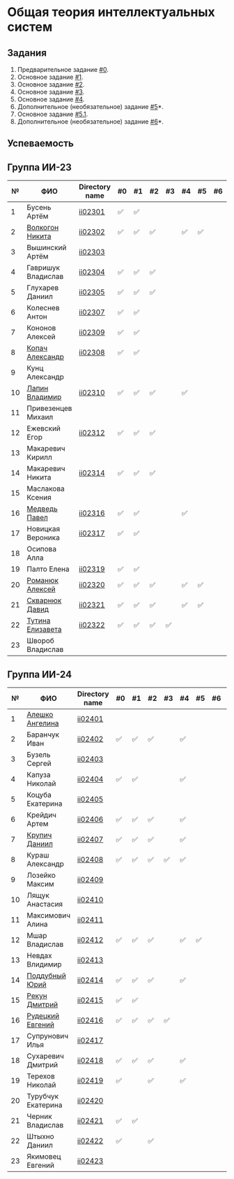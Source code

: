 # Общая теория интеллектуальных систем

## Задания

1. Предварительное задание [#0](./tasks/task_00/readme.md).
2. Основное задание [#1](./tasks/task_01/readme.md).
3. Основное задание [#2](./tasks/task_02/readme.md).
4. Основное задание [#3](./tasks/task_03/readme.md).
5. Основное задание [#4](./tasks/task_04/readme.md).
6. Дополнительное (необязательное) задание [#5](./tasks/task_05/readme.md)*.
7. Основное задание [#5.1](https://github.com/brstu/OTIS-2023/issues/72).
8. Дополнительное (необязательное) задание [#6](./tasks/task_06/readme.md)*.


## Успеваемость

## Группа ИИ-23
| №  | ФИО                                                  | Directory name          | #0 | #1  | #2 | #3 | #4 | #5 | #6 | #7 | Рейтинг |
|----|------------------------------------------------------|-------------------------|----|-----|----|----|----|----|----|----|---------|
| 1  | Бусень Артём                                         |[ii02301](trunk/ii02301) | ✅ | ✅ |    |    |    |    |    |    |        8|
| 2  | [Волкогон Никита](https://github.com/VolkogonNikita) |[ii02302](trunk/ii02302) | ✅ | ✅ | ✅ |    | ✅ | ✅ |    |    |        8|
| 3  | Вышинский Артём                                      |[ii02303](trunk/ii02303) |    |     |    |    |    |    |    |    |        6|
| 4  | Гавришук Владислав                                   |[ii02304](trunk/ii02304) | ✅ | ✅ | ✅ |    |    |    |    |    |        6|
| 5  | Глухарев Даниил                                      |[ii02305](trunk/ii02305) | ✅ | ✅ | ✅ |    |    |    |    |    |        8|
| 6  | Колеснев Антон                                       |[ii02307](trunk/ii02307) | ✅ | ✅ |    |    |    |    |    |    |        8|
| 7  | Кононов Алексей                                      |[ii02309](trunk/ii02309) | ✅ | ✅ |    |    |    |    |    |    |        6|
| 8  | [Копач Александр](https://github.com/AtticaQQ)       |[ii02308](trunk/ii02308) | ✅ | ✅ |    |    |    |    |    |    |        8|
| 9  | Кунц Александр                                       |                         |    |     |    |    |    |    |    |    |        6|
| 10 | [Лапин Владимир](https://github.com/LapinVladimir)   |[ii02310](trunk/ii02310) | ✅ |  ✅ | ✅ |    | ✅ |    |    |    |        8|
| 11 | Привезенцев Михаил                                   |                         |    |     |    |    |    |    |    |    |        6|
| 12 | Ежевский Егор                                        |[ii02312](trunk/ii02312) | ✅ | ✅ | ✅ |    |    |    |    |    |        8|
| 13 | Макаревич Кирилл                                     |                         |    |     |    |    |    |    |    |    |        6|
| 14 | Макаревич Никита                                     |[ii02314](trunk/ii02314) | ✅ | ✅ | ✅ |    |    |    |    |    |        8|
| 15 | Маслакова Ксения                                     |                         |    |     |    |    |    |    |    |    |        6|
| 16 | [Медведь Павел](https://github.com/Dizzers)          |[ii02316](trunk/ii02316) | ✅ | ✅ |    |    | ✅ |    |    |    |        8|
| 17 | Новицкая Вероника                                    |[ii02317](trunk/ii02317) | ✅ | ✅ |    |    |    |    |     |   |        6|
| 18 | Осипова Алла                                         |                         |    |     |    |    |    |    |    |    |        6|
| 19 | Палто Елена                                          |[ii02319](trunk/ii02319) | ✅ | ✅ |    |    |    |    |    |    |        6|
| 20 | [Романюк Алексей](https://github.com/Gomziakoff)     |[ii02320](trunk/ii02320) | ✅ | ✅ | ✅ |    | ✅ | ✅ |    |    |        9|
| 21 | [Скварнюк Давид](https://github.com/Bidway)          |[ii02321](trunk/ii02321) | ✅ | ✅ | ✅ |    | ✅ | ✅ |    |    |        8|
| 22 | [Тутина Елизавета](https://github.com/Eliza0756)     |[ii02322](trunk/ii02322) | ✅ | ✅ | ✅ | ✅ |    |    |    |    |        8|
| 23 | Швороб Владислав                                     |                         |    |     |    |    |    |    |    |    |        6|

## Группа ИИ-24
| №  | ФИО                                                | Directory name               | #0 | #1 | #2 | #3 | #4 | #5 | #6 | #7 | Рейтинг |
|----|----------------------------------------------------|------------------------------|----|----|----|----|----|----|----|----|---------|
| 1  | [Алешко Ангелина](https://github.com/Melivu)       | [ii02401](trunk/ii02401)     |   |    |    |   |    |    |    |    |        6|
| 2  | Баранчук Иван                                      | [ii02402](trunk/ii02402)     | ✅ | ✅ | ✅ |    | ✅ |    |    |    |        6|
| 3  | Бузель Сергей                                      | [ii02403](trunk/ii02403)     |    |    |    |    |    |    |    |    |        6|
| 4  | Капуза Николай                                     | [ii02404](trunk/ii02404)     | ✅ | ✅ |    |    |  ✅ |    |    |    |        6|
| 5  | Коцуба Екатерина                                   | [ii02405](trunk/ii02405)     |    |    |    |    |    |    |    |    |        6|
| 6  | Крейдич Артем                                      | [ii02406](trunk/ii02406)     | ✅ | ✅ | ✅ |    | ✅ |    |    |    |        6|
| 7  | [Крупич Даниил](https://github.com/Duferig)        | [ii02407](trunk/ii02407)     | ✅ | ✅ | ✅ |    | ✅ |    |    |    |        6|
| 8  | Кураш Александр                                    | [ii02408](trunk/ii02408)     | ✅ | ✅ | ✅ | ✅ | ✅ |    |    |    |        9|
| 9  | Лозейко Максим                                     | [ii02409](trunk/ii02409)     |    |    |    |    |    |    |    |    |        6|
| 10 | Лящук Анастасия                                    | [ii02410](trunk/ii02410)     |    |    |    |    |    |    |    |    |        6|
| 11 | Максимович Алина                                   | [ii02411](trunk/ii02411)     |    |    |    |    |    |    |    |    |        6|
| 12 | Мшар Владислав                                     | [ii02412](trunk/ii02412)     | ✅ | ✅ | ✅ |    | ✅ | ✅ |    |    |        6|
| 13 | Невдах Влидимир                                    | [ii02413](trunk/ii02413)     |    |    |    |    |    |    |    |    |        6|
| 14 | [Поддубный Юрий](https://github.com/Yura-108)      | [ii02414](trunk/ii02414)     | ✅ | ✅ | ✅  |    | ✅ |    |    |    |      8|
| 15 | [Рекун Дмитрий](https://github.com/DmitryRekun)    | [ii02415](trunk/ii02415)     | ✅ | ✅ |    |    |    |    |    |    |        8|
| 16 | [Рудецкий Евгений](https://github.com/RuuuuuD3)    | [ii02416](trunk/ii02416)     | ✅ | ✅ | ✅ | ✅ |    |    |    |    |        7|
| 17 | Супрунович Илья                                    | [ii02417](trunk/ii02417)     |    |    |    |    |    |    |    |    |        6|
| 18 | Сухаревич Дмитрий                                  | [ii02418](trunk/ii02418)     | ✅ | ✅ | ✅ |    | ✅ |    |    |    |        8|
| 19 | Терехов Николай                                    | [ii02419](trunk/ii02419)     | ✅ |   | ✅ |    | ✅ |    |    |    |       8|
| 20 | Турубчук Екатерина                                 | [ii02420](trunk/ii02420)     |    |    |    |    |    |    |    |    |        6|
| 21 | Черник Владислав                                   | [ii02421](trunk/ii02421)     | ✅ | ✅ |    |    |    |    |    |    |        6|
| 22 | Штыхно Даниил                                      | [ii02422](trunk/ii02422)     | ✅ |   | ✅ |    |    |    |    |    |        8|
| 23 | Якимовец Евгений                                   | [ii02423](trunk/ii02423)     |    |    |    |    |    |    |    |    |        6|
